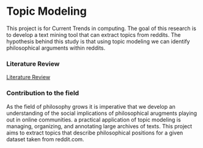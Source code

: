 # Topic Modeling

This project is for Current Trends in computing. The goal of this research is to develop a text mining tool that can extract topics from reddits. The hypothesis behind this study is that using topic modeling we can identify philosophical arguments within reddits.

### Literature Review

[Literature Review](https://www.researchgate.net/publication/354854228_Review_of_Topic_Modeling_Journals_I_READING_TEA_LEAVES_HOW_HUMANS_INTERPRET_TOPIC_MODELS)


### Contribution to the field
As the field of philosophy grows it is imperative that we develop an understanding of the social implications of philosophical arugments playing out in online communities. a practical application of topic modeling is managing, organizing, and annotating   large archives of texts. This project aims to extract topics that describe philosophical positions for a given dataset taken from reddit.com. 

